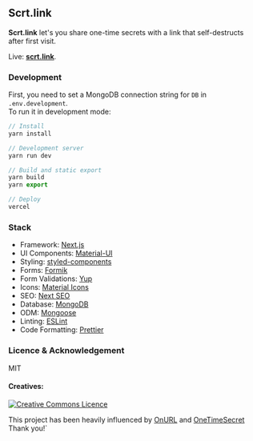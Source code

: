 ## Scrt.link

**Scrt.link** let's you share one-time secrets with a link that self-destructs after first visit.

Live: **[scrt.link](https://scrt.link)**.

### Development

First, you need to set a MongoDB connection string for `DB` in `.env.development`.  
To run it in development mode:

```js
// Install
yarn install

// Development server
yarn run dev

// Build and static export
yarn build
yarn export

// Deploy
vercel
```

### Stack

- Framework: [Next.js](https://nextjs.org/)
- UI Components: [Material-UI](https://material-ui.com/)
- Styling: [styled-components](https://styled-components.com/)
- Forms: [Formik](https://jaredpalmer.com/formik)
- Form Validations: [Yup](https://github.com/jquense/yup)
- Icons: [Material Icons](https://material-ui.com/components/material-icons/)
- SEO: [Next SEO](https://github.com/garmeeh/next-seo)
- Database: [MongoDB](https://www.mongodb.com/)
- ODM: [Mongoose](https://mongoosejs.com/)
- Linting: [ESLint](https://eslint.org/)
- Code Formatting: [Prettier](https://prettier.io/)

### Licence & Acknowledgement

MIT

#### Creatives:

<a rel="license" href="http://creativecommons.org/licenses/by-nc-sa/4.0/"><img alt="Creative Commons Licence" style="border-width:0" src="https://i.creativecommons.org/l/by-nc-sa/4.0/88x31.png" /></a>

This project has been heavily influenced by [OnURL](https://github.com/onderonur/onurl) and
[OneTimeSecret](https://github.com/onetimesecret/onetimesecret) Thank you!`
